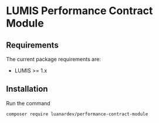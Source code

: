 # LUMIS Performance Contract Module

## Requirements

The current package requirements are:

- LUMIS >= 1.x

## Installation

Run the command

```console
composer require luanardev/performance-contract-module
```

